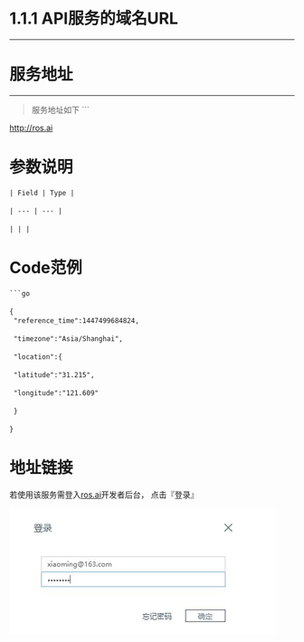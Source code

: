 # 1.1.1 API服务的域名URL

---

# 服务地址

---

> 服务地址如下
> \`\`\`

[http:\/\/ros.ai](http://ros.ai)

 
  #  参数说明

    | Field | Type |

    | --- | --- |

    | | |




  #  Code范例

    ```go

    {
     "reference_time":1447499684824,

     "timezone":"Asia/Shanghai",

     "location":{

     "latitude":"31.215",

     "longitude":"121.609"

     }

    }


# 地址链接

若使用该服务需登入[ros.ai](http://ros.ai)开发者后台， 点击『登录』

![](/assets/QQ图片20161127160800.png)

